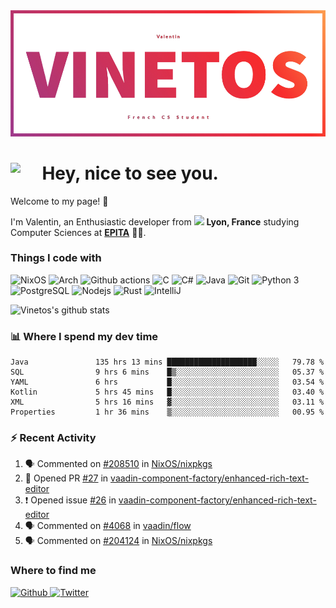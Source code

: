 <!--
**Vinetos/Vinetos** is a ✨ _special_ ✨ repository because its `README.md` (this file) appears on your GitHub profile.
-->
<a align="center" href="https://vinetos.fr">
  <img src="https://raw.githubusercontent.com/Vinetos/Vinetos/master/Vinetos%20Banner.png" />
</a>

# <img align="left" src="https://cdn.discordapp.com/emojis/938153240527265812.webp" width="10%" /> Hey, nice to see you.

Welcome to my page! :wave:  

I'm Valentin, an Enthusiastic developer from <img src="https://cdn-icons-png.flaticon.com/512/197/197560.png" width="13"/> **Lyon, France** studying Computer Sciences at [**EPITA**](https://www.epita.fr/en/) 👨‍🎓.

### Things I code with
<p>
  <img alt="NixOS" src="https://img.shields.io/badge/-NixOS-00cec9?style=flat-square&logo=nixos&logoColor=white" />
  <img alt="Arch" src="https://img.shields.io/badge/-Arch-2088FF?style=flat-square&logo=arch-linux&logoColor=white" />
  <img alt="Github actions" src="https://img.shields.io/badge/-Github_Actions-4834d4?style=flat-square&logo=github-actions&logoColor=white" />
  <img alt="C" src="https://img.shields.io/badge/-C-be2edd?style=flat-square&logo=c&logoColor=white" />
  <img alt="C#" src="https://img.shields.io/badge/-C%23-E10098?style=flat-square&logo=c#&logoColor=white" />
  <img alt="Java" src="https://img.shields.io/badge/-Java-ea2845?style=flat-square&logo=java&logoColor=white" />
  <img alt="Git" src="https://img.shields.io/badge/-Git-F05032?style=flat-square&logo=git&logoColor=white" />
  <img alt="Python 3" src="https://img.shields.io/badge/-Python%203-F7B93E?style=flat-square&logo=python&logoColor=white" />
  <img alt="PostgreSQL" src="https://img.shields.io/badge/-PostgreSQL-13aa52?style=flat-square&logo=mongodb&logoColor=white" />
  <img alt="Nodejs" src="https://img.shields.io/badge/-Nodejs-43853d?style=flat-square&logo=Node.js&logoColor=white" />
  <img alt="Rust" src="https://img.shields.io/badge/-Rust-f7f1e3?style=flat-square&logo=rust&logoColor=black" />
  <img alt="IntelliJ" src="https://img.shields.io/badge/-IntelliJ-000000?style=flat-square&logo=intellij-idea&logoColor=white" />
</p>

![Vinetos's github stats](https://github-readme-stats.vercel.app/api?username=Vinetos&show_icons=true) 

### :bar_chart: Where I spend my dev time  
<!--START_SECTION:waka-->

```text
Java               135 hrs 13 mins ████████████████████░░░░░   79.78 %
SQL                9 hrs 6 mins    █▒░░░░░░░░░░░░░░░░░░░░░░░   05.37 %
YAML               6 hrs           █░░░░░░░░░░░░░░░░░░░░░░░░   03.54 %
Kotlin             5 hrs 45 mins   █░░░░░░░░░░░░░░░░░░░░░░░░   03.40 %
XML                5 hrs 16 mins   ▓░░░░░░░░░░░░░░░░░░░░░░░░   03.11 %
Properties         1 hr 36 mins    ▒░░░░░░░░░░░░░░░░░░░░░░░░   00.95 %
```

<!--END_SECTION:waka-->

### :zap: Recent Activity

<!--START_SECTION:activity-->
1. 🗣 Commented on [#208510](https://github.com/NixOS/nixpkgs/issues/208510) in [NixOS/nixpkgs](https://github.com/NixOS/nixpkgs)
2. 💪 Opened PR [#27](https://github.com/vaadin-component-factory/enhanced-rich-text-editor/pull/27) in [vaadin-component-factory/enhanced-rich-text-editor](https://github.com/vaadin-component-factory/enhanced-rich-text-editor)
3. ❗️ Opened issue [#26](https://github.com/vaadin-component-factory/enhanced-rich-text-editor/issues/26) in [vaadin-component-factory/enhanced-rich-text-editor](https://github.com/vaadin-component-factory/enhanced-rich-text-editor)
4. 🗣 Commented on [#4068](https://github.com/vaadin/flow/issues/4068) in [vaadin/flow](https://github.com/vaadin/flow)
5. 🗣 Commented on [#204124](https://github.com/NixOS/nixpkgs/issues/204124) in [NixOS/nixpkgs](https://github.com/NixOS/nixpkgs)
<!--END_SECTION:activity-->

### Where to find me
<p>
  <a href="https://github.com/Vinetos" target="_blank">
    <img alt="Github" src="https://img.shields.io/badge/GitHub-%2312100E.svg?&style=for-the-badge&logo=Github&logoColor=white" />
  </a> 
  <a href="https://twitter.com/Vinetos" target="_blank">
    <img alt="Twitter" src="https://img.shields.io/badge/twitter-%231DA1F2.svg?&style=for-the-badge&logo=twitter&logoColor=white" />
  </a> 
</p>
